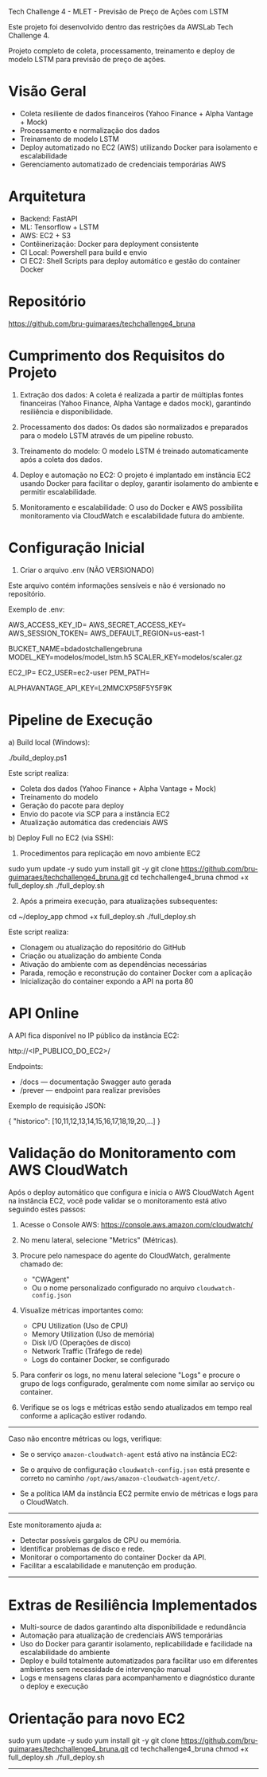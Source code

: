 Tech Challenge 4 - MLET - Previsão de Preço de Ações com LSTM

Este projeto foi desenvolvido dentro das restrições da AWSLab Tech Challenge 4.

Projeto completo de coleta, processamento, treinamento e deploy de modelo LSTM para previsão de preço de ações.

# Visão Geral

- Coleta resiliente de dados financeiros (Yahoo Finance + Alpha Vantage + Mock)
- Processamento e normalização dos dados
- Treinamento de modelo LSTM
- Deploy automatizado no EC2 (AWS) utilizando Docker para isolamento e escalabilidade
- Gerenciamento automatizado de credenciais temporárias AWS

# Arquitetura

- Backend: FastAPI
- ML: Tensorflow + LSTM
- AWS: EC2 + S3
- Contêinerização: Docker para deployment consistente
- CI Local: Powershell para build e envio
- CI EC2: Shell Scripts para deploy automático e gestão do container Docker

# Repositório

https://github.com/bru-guimaraes/techchallenge4_bruna

# Cumprimento dos Requisitos do Projeto

1. Extração dos dados: A coleta é realizada a partir de múltiplas fontes financeiras (Yahoo Finance, Alpha Vantage e dados mock), garantindo resiliência e disponibilidade.

2. Processamento dos dados: Os dados são normalizados e preparados para o modelo LSTM através de um pipeline robusto.

3. Treinamento do modelo: O modelo LSTM é treinado automaticamente após a coleta dos dados.

4. Deploy e automação no EC2: O projeto é implantado em instância EC2 usando Docker para facilitar o deploy, garantir isolamento do ambiente e permitir escalabilidade.

5. Monitoramento e escalabilidade: O uso do Docker e AWS possibilita monitoramento via CloudWatch e escalabilidade futura do ambiente.

# Configuração Inicial

1. Criar o arquivo .env (NÃO VERSIONADO)

Este arquivo contém informações sensíveis e não é versionado no repositório.

Exemplo de .env:

AWS_ACCESS_KEY_ID=
AWS_SECRET_ACCESS_KEY=
AWS_SESSION_TOKEN=
AWS_DEFAULT_REGION=us-east-1

BUCKET_NAME=bdadostchallengebruna
MODEL_KEY=modelos/model_lstm.h5
SCALER_KEY=modelos/scaler.gz

EC2_IP=
EC2_USER=ec2-user
PEM_PATH=

ALPHAVANTAGE_API_KEY=L2MMCXP58F5Y5F9K

# Pipeline de Execução

a) Build local (Windows):

./build_deploy.ps1

Este script realiza:

- Coleta dos dados (Yahoo Finance + Alpha Vantage + Mock)
- Treinamento do modelo
- Geração do pacote para deploy
- Envio do pacote via SCP para a instância EC2
- Atualização automática das credenciais AWS

b) Deploy Full no EC2 (via SSH):

1. Procedimentos para replicação em novo ambiente EC2

sudo yum update -y
sudo yum install git -y
git clone https://github.com/bru-guimaraes/techchallenge4_bruna.git
cd techchallenge4_bruna
chmod +x full_deploy.sh
./full_deploy.sh

2. Após a primeira execução, para atualizações subsequentes:

cd ~/deploy_app
chmod +x full_deploy.sh
./full_deploy.sh

Este script realiza:

- Clonagem ou atualização do repositório do GitHub
- Criação ou atualização do ambiente Conda
- Ativação do ambiente com as dependências necessárias
- Parada, remoção e reconstrução do container Docker com a aplicação
- Inicialização do container expondo a API na porta 80

# API Online

A API fica disponível no IP público da instância EC2:

http://<IP_PUBLICO_DO_EC2>/

Endpoints:

- /docs — documentação Swagger auto gerada
- /prever — endpoint para realizar previsões

Exemplo de requisição JSON:

{
  "historico": [10,11,12,13,14,15,16,17,18,19,20,...]
}

# Validação do Monitoramento com AWS CloudWatch

Após o deploy automático que configura e inicia o AWS CloudWatch Agent na instância EC2, você pode validar se o monitoramento está ativo seguindo estes passos:

1. Acesse o Console AWS:
   https://console.aws.amazon.com/cloudwatch/

2. No menu lateral, selecione "Metrics" (Métricas).

3. Procure pelo namespace do agente do CloudWatch, geralmente chamado de:
   - "CWAgent"
   - Ou o nome personalizado configurado no arquivo `cloudwatch-config.json`

4. Visualize métricas importantes como:
   - CPU Utilization (Uso de CPU)
   - Memory Utilization (Uso de memória)
   - Disk I/O (Operações de disco)
   - Network Traffic (Tráfego de rede)
   - Logs do container Docker, se configurado

5. Para conferir os logs, no menu lateral selecione "Logs" e procure o grupo de logs configurado, geralmente com nome similar ao serviço ou container.

6. Verifique se os logs e métricas estão sendo atualizados em tempo real conforme a aplicação estiver rodando.

---

Caso não encontre métricas ou logs, verifique:

- Se o serviço `amazon-cloudwatch-agent` está ativo na instância EC2:

- Se o arquivo de configuração `cloudwatch-config.json` está presente e correto no caminho `/opt/aws/amazon-cloudwatch-agent/etc/`.

- Se a política IAM da instância EC2 permite envio de métricas e logs para o CloudWatch.

---

Este monitoramento ajuda a:

- Detectar possíveis gargalos de CPU ou memória.
- Identificar problemas de disco e rede.
- Monitorar o comportamento do container Docker da API.
- Facilitar a escalabilidade e manutenção em produção.

---


# Extras de Resiliência Implementados

- Multi-source de dados garantindo alta disponibilidade e redundância
- Automação para atualização de credenciais AWS temporárias
- Uso do Docker para garantir isolamento, replicabilidade e facilidade na escalabilidade do ambiente
- Deploy e build totalmente automatizados para facilitar uso em diferentes ambientes sem necessidade de intervenção manual
- Logs e mensagens claras para acompanhamento e diagnóstico durante o deploy e execução

# Orientação para novo EC2

sudo yum update -y
sudo yum install git -y
git clone https://github.com/bru-guimaraes/techchallenge4_bruna.git
cd techchallenge4_bruna
chmod +x full_deploy.sh
./full_deploy.sh

---
